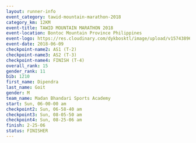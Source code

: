 ```yaml
---
layout: runner-info 
event_category: tawid-mountain-marathon-2018 
category_km: 12KM 
event-title: TAWID MOUNTAIN MARATHON 2018 
event-location: Bontoc Mountain Province Philippines 
event-logo: https://res.cloudinary.com/dykbosktl/image/upload/v1574389629/Logo/tawid2018_logo_t3op5o.png 
event-date: 2018-06-09 
checkpoint-name2: AS1 (T-2) 
checkpoint-name3: AS2 (T-3) 
checkpoint-name4: FINISH (T-4) 
overall_rank: 15
gender_rank: 11
bib: 1210
first_name: Dipendra
last_name: Goit
gender: M
team_name: Madan Bhandari Sports Academy
start: Sun, 06-00-00 am
checkpoint2: Sun, 06-58-40 am
checkpoint3: Sun, 08-05-50 am
checkpoint4: Sun, 08-25-06 am
finish: 2-25-06
status: FINISHER
---
```


